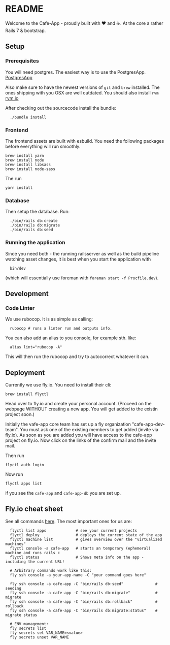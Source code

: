 # README
Welcome to the Cafe-App - proudly built with ❤️ and ☕.
At the core a rather Rails 7 & bootstrap.

## Setup

### Prerequisites
You will need postgres. The easiest way is to use the PostgresApp. [PostgresApp](https://postgresapp.com/)

Also make sure to have the newest versions of `git` and `brew` installed.
The ones shipping with you OSX are well outdated.
You should also install `rvm` [rvm.io](https://rvm.io/)

After checking out the sourcecode install the bundle:

```
  ./bundle install
```

### Frontend
The frontend assets are built with esbuild.
You need the following packages before everything will run smoothly.

```
brew install yarn
brew install node
brew install libsass
brew install node-sass
```

The run
```
yarn install
```

### Database
Then setup the database. Run:

```
  ./bin/rails db:create
  ./bin/rails db:migrate
  ./bin/rails db:seed
```

### Running the application
Since you need both - the running railsserver as well as the build pipeline watching asset changes,
it is best when you start the application with

```
  bin/dev
```

(which will essentially use foreman with `foreman start -f Procfile.dev`).

## Development

### Code Linter
We use rubocop. It is as simple as calling:
```
  rubocop # runs a linter run and outputs info.
```
You can also add an alias to you console, for example sth. like:

```
  alias lint="rubocop -A"
```
This will then run the rubocop and try to autocorrect whatever it can.

## Deployment
Currently we use fly.io. You need to install their cli:
```
brew install flyctl
```

Head over to fly.io and create your personal account.
(Proceed on the webpage WITHOUT creating a new app. You will get added to the existin project soon.)

Initially the vafe-app core team has set up a fly organization "cafe-app-dev-team".
You must ask one of the existing members to get added (invite via fly.io).
As soon as you are added you will have access to the cafe-app project on fly.io.
Now click on the links of the confirm mail and the invite mail.

Then run

```
flyctl auth login
```

Now run
```
flyctl apps list
```
if you see the `cafe-app` and `cafe-app-db` you are set up.


## Fly.io cheat sheet
See all commands [here](https://fly.io/docs/flyctl).
The most important ones for us are:

```
  flyctl list apps             # see your current projects
  flyctl deploy                # deploys the current state of the app
  flyctl machine list          # gives overview over the "virtualized machines"
  flyctl console -a cafe-app   # starts an temporary (ephemeral) machine and runs rails c
  flyctl status                # Shows meta info on the app - including the current URL!

  # Arbitrary commands work like this:
  fly ssh console -a your-app-name -C "your command goes here"

  fly ssh console -a cafe-app -C "bin/rails db:seed"              # seeding
  fly ssh console -a cafe-app -C "bin/rails db:migrate"           # migrate
  fly ssh console -a cafe-app -C "bin/rails db:rollback"          # rollback
  fly ssh console -a cafe-app -C "bin/rails db:migrate:status"    # migrate status

  # ENV management:
  fly secrets list
  fly secrets set VAR_NAME=<value>
  fly secrets unset VAR_NAME
```

